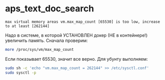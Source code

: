 # aps_text_doc_search

```logs
max virtual memory areas vm.max_map_count [65530] is too low, increase to at least [262144]
```

Надо в системе, в которой УСТАНОВЛЕН докер (НЕ в контейнере!) увеличить память. Сначала проверим:

```bash
more /proc/sys/vm/max_map_count
```

Если показывает 65530, значит все верно. Для убунту выполняем:

```bash
sudo sh -c 'echo "vm.max_map_count = 262144" >> /etc/sysctl.conf'
sudo sysctl -p
```
